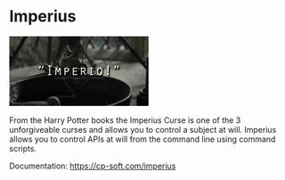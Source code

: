 # Imperius

![Imperius Curse gif](../docs/imperius.gif)

From the Harry Potter books the Imperius Curse is one of the 3  unforgiveable curses and allows you to control a subject at will.  Imperius allows you to control APIs at will from the command line using command scripts.

Documentation: https://cp-soft.com/imperius


